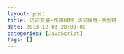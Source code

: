 ```yaml
---
layout: post
title: 访问变量-作用域链 访问属性-原型链
date: 2013-12-03 20:00:00
categories: [JavaScript]
tags: []
---
```

        